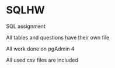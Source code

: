 # SQLHW
SQL assignment

All tables and questions have their own file

All work done on pgAdmin 4

All used csv files are included
